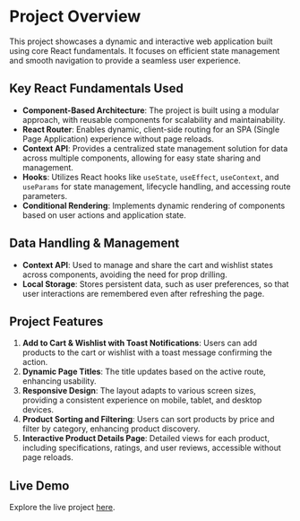 # Project Overview

This project showcases a dynamic and interactive web application built using core React fundamentals. It focuses on efficient state management and smooth navigation to provide a seamless user experience.

## Key React Fundamentals Used
- **Component-Based Architecture**: The project is built using a modular approach, with reusable components for scalability and maintainability.
- **React Router**: Enables dynamic, client-side routing for an SPA (Single Page Application) experience without page reloads.
- **Context API**: Provides a centralized state management solution for data across multiple components, allowing for easy state sharing and management.
- **Hooks**: Utilizes React hooks like `useState`, `useEffect`, `useContext`, and `useParams` for state management, lifecycle handling, and accessing route parameters.
- **Conditional Rendering**: Implements dynamic rendering of components based on user actions and application state.

## Data Handling & Management
- **Context API**: Used to manage and share the cart and wishlist states across components, avoiding the need for prop drilling.
- **Local Storage**: Stores persistent data, such as user preferences, so that user interactions are remembered even after refreshing the page.

## Project Features
1. **Add to Cart & Wishlist with Toast Notifications**: Users can add products to the cart or wishlist with a toast message confirming the action.
2. **Dynamic Page Titles**: The title updates based on the active route, enhancing usability.
3. **Responsive Design**: The layout adapts to various screen sizes, providing a consistent experience on mobile, tablet, and desktop devices.
4. **Product Sorting and Filtering**: Users can sort products by price and filter by category, enhancing product discovery.
5. **Interactive Product Details Page**: Detailed views for each product, including specifications, ratings, and user reviews, accessible without page reloads.

## Live Demo
Explore the live project [here](https://fanciful-empanada-e3c056.netlify.app/).
